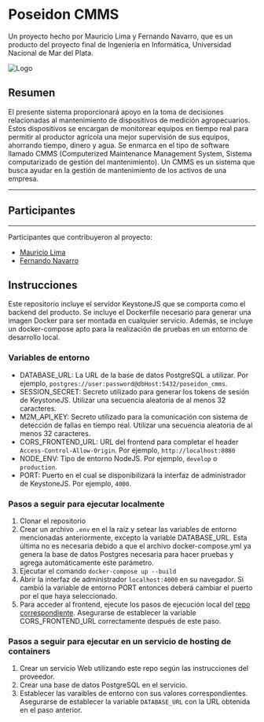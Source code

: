 # Poseidon CMMS
Un proyecto hecho por Mauricio Lima y Fernando Navarro, que es un producto del proyecto final de Ingeniería en Informática, Universidad Nacional de Mar del Plata.

![Logo](https://i.ibb.co/cNmHj0P/logo256.png)

## Resumen

El presente sistema proporcionará apoyo en la toma de decisiones relacionadas al mantenimiento de dispositivos de medición agropecuarios. Estos dispositivos se encargan de monitorear equipos en tiempo real para permitir al productor agrícola una mejor supervisión de sus equipos, ahorrando tiempo, dinero y agua. 
Se enmarca en el tipo de software llamado CMMS (Computerized Maintenance Management System, Sistema computarizado de gestión del mantenimiento). Un CMMS es un sistema que busca ayudar en la gestión de mantenimiento de los activos de una empresa. 

***

## Participantes
***
Participantes que contribuyeron al proyecto:
* [Mauricio Lima](https://github.com/NavarroFer) 
* [Fernando Navarro](https://github.com/mau-lima)


## Instrucciones

Este repositorio incluye el servidor KeystoneJS que se comporta como el backend del producto. Se incluye el Dockerfile necesario para generar una imagen Docker para ser montada en cualquier servicio. Además, se incluye un docker-compose apto para la realización de pruebas en un entorno de desarrollo local.

### Variables de entorno

- DATABASE_URL: La URL de la base de datos PostgreSQL a utilizar. Por ejemplo, `postgres://user:password@dbHost:5432/poseidon_cmms`.
- SESSION_SECRET: Secreto utilizado para generar los tokens de sesión de KeystoneJS. Utilizar una secuencia aleatoria de al menos 32 caracteres.
- M2M_API_KEY: Secreto utilizado para la comunicación con sistema de detección de fallas en tiempo real. Utilizar una secuencia aleatoria de al menos 32 caracteres.
- CORS_FRONTEND_URL: URL del frontend para completar el header `Access-Control-Allow-Origin`. Por ejemplo, `http://localhost:8080`
- NODE_ENV: Tipo de entorno NodeJS. Por ejemplo, `develop` o `production`.
- PORT: Puerto en el cual se disponibilizará la interfaz de administrador de KeystoneJS. Por ejemplo, `4000`.

### Pasos a seguir para ejecutar localmente

1. Clonar el repositorio
2. Crear un archivo `.env` en el la raíz y setear las variables de entorno mencionadas anteriormente, excepto la variable DATABASE_URL. Esta última no es necesaria debido a que el archivo docker-compose.yml ya genera la base de datos Postgres necesaria para hacer pruebas y agrega automáticamente este parámetro.
3. Ejecutar el comando `docker-compose up --build`
4. Abrir la interfaz de administrador `localhost:4000` en su navegador. Si cambió la variable de entorno PORT entonces deberá cambiar el puerto por el que haya seleccionado.
5. Para acceder al frontend, ejecute los pasos de ejecución local del [repo correspondiente](https://github.com/Poseidon-CMMS/poseidon-cmms-app). Asegurarse de establecer la variable CORS_FRONTEND_URL correctamente después de este paso.

### Pasos a seguir para ejecutar en un servicio de hosting de containers

1. Crear un servicio Web utilizando este repo según las instrucciones del proveedor.
2. Crear una base de datos PostgreSQL en el servicio.
3. Establecer las varaibles de entorno con sus valores correspondientes. Asegurarse de establecer la variable `DATABASE_URL` con la URL obtenida en el paso anterior.
